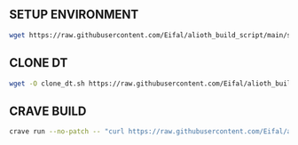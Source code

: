## SETUP ENVIRONMENT

```sh
wget https://raw.githubusercontent.com/Eifal/alioth_build_script/main/setup_env.sh -O setup_env.sh && chmod +x setup_env.sh && ./setup_env.sh
```

## CLONE DT

```sh
wget -O clone_dt.sh https://raw.githubusercontent.com/Eifal/alioth_build_script/main/clone_dt.sh && chmod +x clone_dt.sh
```

## CRAVE BUILD

```sh
crave run --no-patch -- "curl https://raw.githubusercontent.com/Eifal/alioth_build_script/main/nitro.sh | bash"
```
